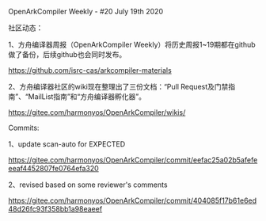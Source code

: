 OpenArkCompiler Weekly - #20 July 19th 2020

社区动态：

1、方舟编译器周报（OpenArkCompiler Weekly）将历史周报1~19期都在github做了备份，后续github也会同时发布。

https://github.com/isrc-cas/arkcompiler-materials

2、方舟编译器社区的wiki现在整理出了三份文档：“Pull Request及门禁指南”、“MailList指南”和“方舟编译器孵化器”。

https://gitee.com/harmonyos/OpenArkCompiler/wikis/

Commits:

1、update scan-auto for EXPECTED

https://gitee.com/harmonyos/OpenArkCompiler/commit/eefac25a02b5afefeeeaf4452807fe0764efa320

2、revised based on some reviewer's comments

https://gitee.com/harmonyos/OpenArkCompiler/commit/404085f17b61e6ed48d26fc93f358bb1a98eaeef